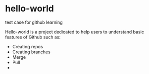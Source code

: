 # hello-world
test case for github learning

Hello-world is a project dedicated to help users to understand basic features of Github such as:
- Creating repos
- Creating branches
- Merge
- Pull
- 
